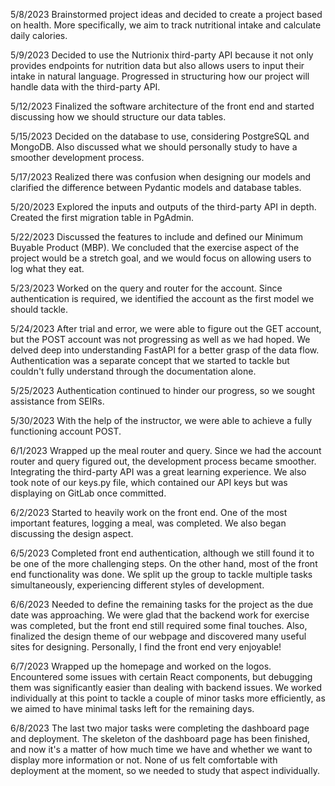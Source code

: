 5/8/2023
Brainstormed project ideas and decided to create a project based on health. More specifically, we aim to track nutritional intake and calculate daily calories.

5/9/2023
Decided to use the Nutrionix third-party API because it not only provides endpoints for nutrition data but also allows users to input their intake in natural language. Progressed in structuring how our project will handle data with the third-party API.

5/12/2023
Finalized the software architecture of the front end and started discussing how we should structure our data tables.

5/15/2023
Decided on the database to use, considering PostgreSQL and MongoDB. Also discussed what we should personally study to have a smoother development process.

5/17/2023
Realized there was confusion when designing our models and clarified the difference between Pydantic models and database tables.

5/20/2023
Explored the inputs and outputs of the third-party API in depth. Created the first migration table in PgAdmin.

5/22/2023
Discussed the features to include and defined our Minimum Buyable Product (MBP). We concluded that the exercise aspect of the project would be a stretch goal, and we would focus on allowing users to log what they eat.

5/23/2023
Worked on the query and router for the account. Since authentication is required, we identified the account as the first model we should tackle.

5/24/2023
After trial and error, we were able to figure out the GET account, but the POST account was not progressing as well as we had hoped. We delved deep into understanding FastAPI for a better grasp of the data flow. Authentication was a separate concept that we started to tackle but couldn't fully understand through the documentation alone.

5/25/2023
Authentication continued to hinder our progress, so we sought assistance from SEIRs.

5/30/2023
With the help of the instructor, we were able to achieve a fully functioning account POST.

6/1/2023
Wrapped up the meal router and query. Since we had the account router and query figured out, the development process became smoother. Integrating the third-party API was a great learning experience. We also took note of our keys.py file, which contained our API keys but was displaying on GitLab once committed.

6/2/2023
Started to heavily work on the front end. One of the most important features, logging a meal, was completed. We also began discussing the design aspect.

6/5/2023
Completed front end authentication, although we still found it to be one of the more challenging steps. On the other hand, most of the front end functionality was done. We split up the group to tackle multiple tasks simultaneously, experiencing different styles of development.

6/6/2023
Needed to define the remaining tasks for the project as the due date was approaching. We were glad that the backend work for exercise was completed, but the front end still required some final touches. Also, finalized the design theme of our webpage and discovered many useful sites for designing. Personally, I find the front end very enjoyable!

6/7/2023
Wrapped up the homepage and worked on the logos. Encountered some issues with certain React components, but debugging them was significantly easier than dealing with backend issues. We worked individually at this point to tackle a couple of minor tasks more efficiently, as we aimed to have minimal tasks left for the remaining days.

6/8/2023
The last two major tasks were completing the dashboard page and deployment. The skeleton of the dashboard page has been finished, and now it's a matter of how much time we have and whether we want to display more information or not. None of us felt comfortable with deployment at the moment, so we needed to study that aspect individually.
